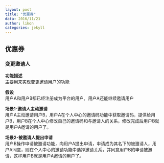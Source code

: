 ```yaml
---
layout: post
title: "优惠券"
data: 2016/11/21
author: likon
categories: jekyll
---  
```


## 优惠券

### 变更邀请人  

**功能描述**  
主要用来实现变更邀请用户的功能  

**假设**  
用户A和用户B都已经注册成为平台的用户，用户A还能继续邀请用户

**场景1-邀请人主动邀请**  
用户A主动邀请用户B，用户A在个人中心的邀请码功能中获取邀请码，提供给用户B，用户B在个人中心修改自己的邀请码和与邀请人的关系，修改完成后用户B就是用户A邀请的用户了。

**场景2-被邀请人提出申请**  
用户B操作申请被邀请功能，向用户A提出申请，申请成为其名下的被邀请人，用户A同意，则在个人中心的邀请功能中选择邀请关系，并同意用户B的申请被邀请，这样用户B就是用户A邀请的用户了。


